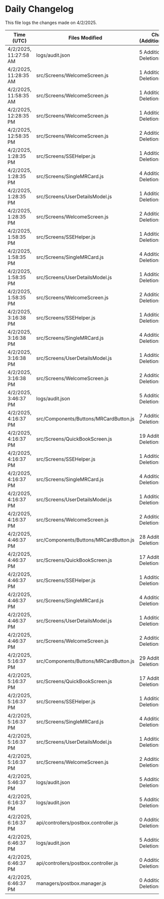 # Daily Changelog

This file logs the changes made on 4/2/2025.

| Time (UTC)             | Files Modified                    | Changes (Addition/Deletion) |
|------------------------|-----------------------------------|-----------------------------|
| 4/2/2025, 11:27:58 AM | logs/audit.json | 5 Additions & 5 Deletions |
| 4/2/2025, 11:28:35 AM | src/Screens/WelcomeScreen.js | 1 Additions & 0 Deletions|
| 4/2/2025, 11:58:35 AM | src/Screens/WelcomeScreen.js | 1 Additions & 0 Deletions|
| 4/2/2025, 12:28:35 PM | src/Screens/WelcomeScreen.js | 1 Additions & 0 Deletions|
| 4/2/2025, 12:58:35 PM | src/Screens/WelcomeScreen.js | 2 Additions & 1 Deletions|
| 4/2/2025, 1:28:35 PM | src/Screens/SSEHelper.js | 1 Additions & 8 Deletions|
| 4/2/2025, 1:28:35 PM | src/Screens/SingleMRCard.js | 4 Additions & 4 Deletions|
| 4/2/2025, 1:28:35 PM | src/Screens/UserDetailsModel.js | 1 Additions & 1 Deletions|
| 4/2/2025, 1:28:35 PM | src/Screens/WelcomeScreen.js | 2 Additions & 1 Deletions|
| 4/2/2025, 1:58:35 PM | src/Screens/SSEHelper.js | 1 Additions & 8 Deletions|
| 4/2/2025, 1:58:35 PM | src/Screens/SingleMRCard.js | 4 Additions & 4 Deletions|
| 4/2/2025, 1:58:35 PM | src/Screens/UserDetailsModel.js | 1 Additions & 1 Deletions|
| 4/2/2025, 1:58:35 PM | src/Screens/WelcomeScreen.js | 2 Additions & 1 Deletions|
| 4/2/2025, 3:16:38 PM | src/Screens/SSEHelper.js | 1 Additions & 8 Deletions|
| 4/2/2025, 3:16:38 PM | src/Screens/SingleMRCard.js | 4 Additions & 4 Deletions|
| 4/2/2025, 3:16:38 PM | src/Screens/UserDetailsModel.js | 1 Additions & 1 Deletions|
| 4/2/2025, 3:16:38 PM | src/Screens/WelcomeScreen.js | 2 Additions & 1 Deletions|
| 4/2/2025, 3:46:37 PM | logs/audit.json | 5 Additions & 5 Deletions|
| 4/2/2025, 4:16:37 PM | src/Components/Buttons/MRCardButton.js | 7 Additions & 7 Deletions|
| 4/2/2025, 4:16:37 PM | src/Screens/QuickBookScreen.js | 19 Additions & 6 Deletions|
| 4/2/2025, 4:16:37 PM | src/Screens/SSEHelper.js | 1 Additions & 8 Deletions|
| 4/2/2025, 4:16:37 PM | src/Screens/SingleMRCard.js | 4 Additions & 4 Deletions|
| 4/2/2025, 4:16:37 PM | src/Screens/UserDetailsModel.js | 1 Additions & 1 Deletions|
| 4/2/2025, 4:16:37 PM | src/Screens/WelcomeScreen.js | 2 Additions & 1 Deletions|
| 4/2/2025, 4:46:37 PM | src/Components/Buttons/MRCardButton.js | 28 Additions & 13 Deletions|
| 4/2/2025, 4:46:37 PM | src/Screens/QuickBookScreen.js | 17 Additions & 6 Deletions|
| 4/2/2025, 4:46:37 PM | src/Screens/SSEHelper.js | 1 Additions & 8 Deletions|
| 4/2/2025, 4:46:37 PM | src/Screens/SingleMRCard.js | 4 Additions & 4 Deletions|
| 4/2/2025, 4:46:37 PM | src/Screens/UserDetailsModel.js | 1 Additions & 1 Deletions|
| 4/2/2025, 4:46:37 PM | src/Screens/WelcomeScreen.js | 2 Additions & 1 Deletions|
| 4/2/2025, 5:16:37 PM | src/Components/Buttons/MRCardButton.js | 29 Additions & 14 Deletions|
| 4/2/2025, 5:16:37 PM | src/Screens/QuickBookScreen.js | 17 Additions & 6 Deletions|
| 4/2/2025, 5:16:37 PM | src/Screens/SSEHelper.js | 1 Additions & 8 Deletions|
| 4/2/2025, 5:16:37 PM | src/Screens/SingleMRCard.js | 4 Additions & 4 Deletions|
| 4/2/2025, 5:16:37 PM | src/Screens/UserDetailsModel.js | 1 Additions & 1 Deletions|
| 4/2/2025, 5:16:37 PM | src/Screens/WelcomeScreen.js | 2 Additions & 1 Deletions|
| 4/2/2025, 5:46:37 PM | logs/audit.json | 5 Additions & 5 Deletions|
| 4/2/2025, 6:16:37 PM | logs/audit.json | 5 Additions & 5 Deletions|
| 4/2/2025, 6:16:37 PM | api/controllers/postbox.controller.js | 0 Additions & 0 Deletions|
| 4/2/2025, 6:46:37 PM | logs/audit.json | 5 Additions & 5 Deletions|
| 4/2/2025, 6:46:37 PM | api/controllers/postbox.controller.js | 0 Additions & 0 Deletions|
| 4/2/2025, 6:46:37 PM | managers/postbox.manager.js | 0 Additions & 0 Deletions|
